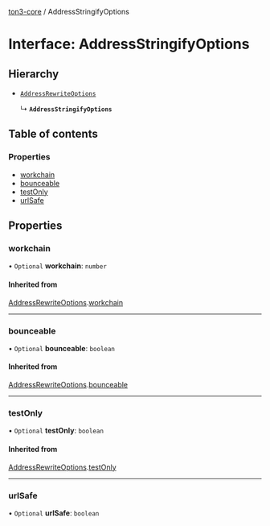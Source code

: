 [ton3-core](../README.md) / AddressStringifyOptions

# Interface: AddressStringifyOptions

## Hierarchy

- [`AddressRewriteOptions`](AddressRewriteOptions.md)

  ↳ **`AddressStringifyOptions`**

## Table of contents

### Properties

- [workchain](AddressStringifyOptions.md#workchain)
- [bounceable](AddressStringifyOptions.md#bounceable)
- [testOnly](AddressStringifyOptions.md#testonly)
- [urlSafe](AddressStringifyOptions.md#urlsafe)

## Properties

### workchain

• `Optional` **workchain**: `number`

#### Inherited from

[AddressRewriteOptions](AddressRewriteOptions.md).[workchain](AddressRewriteOptions.md#workchain)

___

### bounceable

• `Optional` **bounceable**: `boolean`

#### Inherited from

[AddressRewriteOptions](AddressRewriteOptions.md).[bounceable](AddressRewriteOptions.md#bounceable)

___

### testOnly

• `Optional` **testOnly**: `boolean`

#### Inherited from

[AddressRewriteOptions](AddressRewriteOptions.md).[testOnly](AddressRewriteOptions.md#testonly)

___

### urlSafe

• `Optional` **urlSafe**: `boolean`
